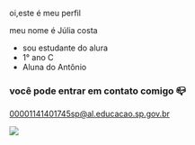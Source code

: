 oi,este é meu perfil

meu nome é Júlia costa

- sou estudante do alura
- 1° ano C
- Aluna do Antônio 

### você pode entrar em contato comigo 📪

00001141401745sp@al.educacao.sp.gov.br

![](https://media.tenor.com/ENytrWvCw0AAAAAi/problem-sleuth-homestuck.gif)
